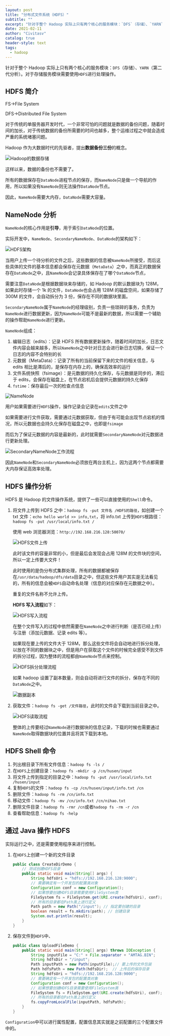 ```yaml
---
layout: post
title: "分布式文件系统（HDFS）"
subtitle: ""
excerpt: "针对于整个 Hadoop 实际上只有两个核心的服务模块：`DFS`（存储）、`YARN`（第二代分析）。对于存储服务模块需要使用`HDFS`进行处理操作"
date: 2021-02-11
author: "Civitasv"
catalog: true
header-style: text
tags:
  - hadoop
---
```


针对于整个 Hadoop 实际上只有两个核心的服务模块：`DFS`（存储）、`YARN`（第二代分析）。对于存储服务模块需要使用`HDFS`进行处理操作。

## HDFS 简介

FS->File System

DFS->Distributed File System

对于传统的单服务器开发时代，一个非常可怕的问题就是数据的备份问题，随着时间的加长，对于传统数据的备份所需要的时间也越多，整个运维过程之中就会造成严重的系统堵塞问题。

Hadoop 作为大数据时代的先驱者，提出**数据备份三份**的概念。

![Hadoop的数据存储](/img/in-post/hadoop/Hadoop的数据存储.png)

这样以来，数据的备份也不需要了。

所有的数据保存在`DataNode`进程节点的保存，而`NameNode`只是做一个导航的作用，所以如果没有`NameNode`则无法操作`DataNode`节点。

因此，`NameNode`需要大内存，`DataNode`需要大容量。

## NameNode 分析

`NameNode`的核心作用是**引导**，用于索引`DataNode`的位置。

实际开发中，`NameNode`、`SecondaryNameNode`、`DataNode`的架构如下：

![HDFS架构](/img/in-post/hadoop/HDFS架构.png)

当用户上传一个待分析的文件之后，这些数据的信息被`NameNode`所接受，而后这些具体的文件的基本信息都会保存在元数据（`MetaData`）之中，而真正的数据保存在`DataNode`之中，且`NameNode`会记录具体保存在了哪个`DataNode`节点，

需要注意`DataNode`是根据数据块来存储的，如 Hadoop 的默认数据块为 128M，如果此时存储一个 1k 的文件，`DataNode`也会占用 128M 的磁盘空间，如果存储了 300M 的文件，会自动拆分为 3 份，保存在不同的数据块里面。

`SecondaryNameNode`属于`NameNode`的经理级别，负责一些琐碎的事务，负责为`NameNode`进行数据更新，因为`NameNode`可能不是最新的数据，所以需要一个辅助的操作帮助`NameNode`进行更新。

`NameNode`组成：

1. 编辑日志（edits）：记录 HDFS 所有数据更新操作，随着时间的加长，日志文件内容会越来越多，所以`NameNode`之中针对日志会进行新日志切换，保证一个日志的内容不会特别的长
2. 元数据（MetaData）：记录了所有的当前保留下来的文件的相关信息，与 edits 相比是滞后的，是保存在内存上的，确保高效率的运行
3. 文件系统快照（fsimage）：是元数据的持久化保存，与元数据是同步的，滞后于 edits，会保存在磁盘上，在节点宕机后会提供元数据的持久化保存
4. `fstime`：保存最后一次的检查点信息

![NameNode](/img/in-post/hadoop/NameNode.png)

用户如果需要进行`HDFS`操作，操作记录会记录在`edits`文件之中

如果需要进行文件获取，需要通过元数据获取，但由于有可能会出现节点宕机的情况，所以元数据也会持久化保存在磁盘之中，也即是`fsimage`

而后为了保证元数据的内容是最新的，此时就需要`SecondaryNameNode`对元数据进行更新处理。

![SecondaryNameNode工作流程](/img/in-post/hadoop/SecondaryNameNode工作流程.png)

因此`NameNode`和`SecondaryNameNode`必须放在两台主机上，因为这两个节点都需要大内存保证高效率处理。

## HDFS 操作分析

HDFS 是 Hadoop 的文件操作系统，提供了一些可以直接使用的`Shell`命令。

1. 将文件上传到 HDFS 之中：`hadoop fs -put 文件名 /HDFS的路径`，如创建一个 txt 文件：`echo hello world >> info,txt`，将 info.txt 上传到`HDFS`根路径：`hadoop fs -put /usr/local/info.txt /`

   使用 web 浏览器浏览：`http://192.168.216.128:50070/`

   ![HDFS文件上传](/img/in-post/hadoop/HDFS文件上传.png)

   此时该文件的容量非常的小，但是最后会发现会占用 128M 的文件块的空间，所以一定上传要大文件！

   此时使用的是伪分布式集群处理，所有的数据都被保存在`/usr/data/hadoop/dfs/data`目录之中，但这些文件用户其实是无法看见的，所有的信息会被`HDFS`自动命名处理（信息的对应保存在元数据之中）。

   重复的文件名称不允许上传。

   **HDFS 写入流程**如下：

   ![HDFS写入流程](/img/in-post/hadoop/HDFS写入流程.png)

   在整个文件写入的过程中依然需要在`NameNode`之中进行判断（是否已经上传）与注册（添加元数据、记录 edits 等）。

   如果现在要上传的文件大于 128M，那么这些文件将会自动地进行拆分处理，以放在不同的数据块之中，但是用户在获取这个文件的时候完全感受不到文件的拆分过程，因为整体的流程都由`NameNode`节点来控制。

   ![HDFS拆分处理流程](/img/in-post/hadoop/HDFS处理流程.png)

   如果 hadoop 设置了副本数量，则会自动将进行文件的拆分，保存在不同的`DataNode`之中。

   ![数据副本](/img/in-post/hadoop/数据副本.png)

2. 获取文件：`hadoop fs -get /文件路径`，此时的文件会下载到当前目录之中。

   ![HDFS读取流程](/img/in-post/hadoop/HDFS读取流程.png)

   整体的上传要经过`NameNode`进行数据块的信息记录，下载的时候也需要通过`NameNode`取得数据块的位置并且将其下载到本地。

## HDFS Shell 命令

1. 列出根目录下所有文件信息：`hadoop fs -ls /`
2. 在`HDFS`上创建目录：`hadoop fs -mkdir -p /cn/husen/input`
3. 将文件上传到指定的目录之中：`hadoop fs -put /usr/local/info.txt /husen/input`
4. 复制`HDFS`的文件：`hadoop fs -cp /cn/husen/input/info.txt /cn`
5. 删除文件：`hadoop fs -rm /cn/info.txt`
6. 移动文件：`hadoop fs -mv /cn/info.txt /cn/nihao.txt`
7. 删除文件目录：`hadoop fs -rmr /cn`或者`hadoop fs -rm -r /cn`
8. 查看帮助信息：`hadoop fs -help`

## 通过 Java 操作 HDFS

实际运行之中，还是需要使用程序来进行控制。

1. 在`HDFS`上创建一个新的文件目录

   ```java
   public class CreateDirDemo {
       // 测试创建HDFS目录
       public static void main(String[] args) {
           String hdfsUri = "hdfs://192.168.216.128:9000";
           // 需要确定有一个开发包的配置类对象
           Configuration conf = new Configuration();
           // 如果想要创建HDFS目录需要使用FileSystem类
           FileSystem fs = FileSystem.get(URI.create(hdfsUri), conf);
           // 所有的目录都在Path类上进行定义
           Path path = new Path("/input"); // 指定要创建的目录
           boolean result = fs.mkdirs(path); // 创建目录
           System.out.println(result);
       }
   }
   ```

2. 保存文件到`HDFS`中、

   ```java
   public class UploadFileDemo {
       public static void main(String[] args) throws IOException {
           String inputFile = "C:" + File.separator + "AMTAG.BIN";
           String hdfsDir = "/input";
           Path inputPath = new Path(inputFile);// 要上传的文件包装
           Path hdfsPath = new Path(hdfsDir);  // 上传后的保存目录
           String hdfsUri = "hdfs://192.168.216.128:9000";
           // 需要确定有一个开发包的配置类对象
           Configuration conf = new Configuration();
           // 如果想要创建HDFS目录需要使用FileSystem类
           FileSystem fs = FileSystem.get(URI.create(hdfsUri), conf);
           // 所有的目录都在Path类上进行定义
           fs.copyFromLocalFile(inputPath, hdfsPath);
       }
   }
   ```

`Configuration`中可以进行属性配置，配置信息其实就是之前配置的三个配置文件中的。
